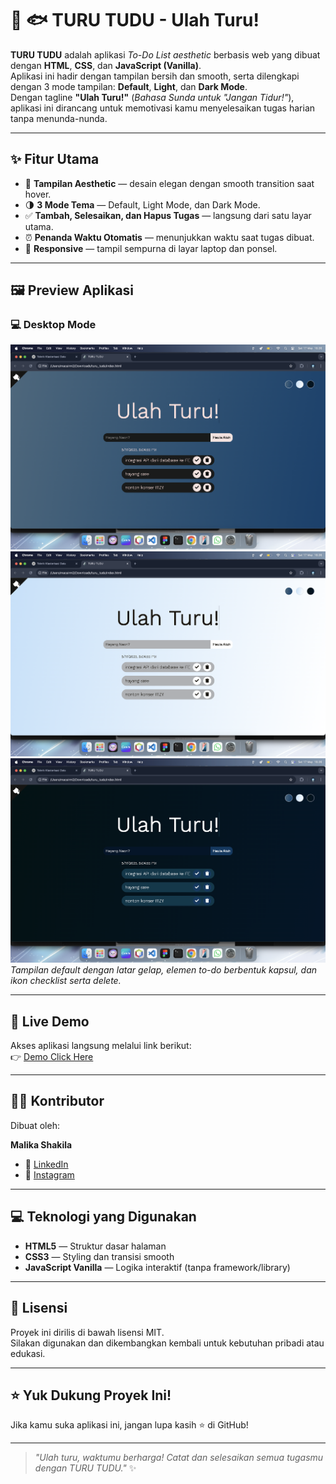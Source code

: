 # 🌙 🐟 TURU TUDU - Ulah Turu!

**TURU TUDU** adalah aplikasi _To-Do List aesthetic_ berbasis web yang dibuat dengan **HTML**, **CSS**, dan **JavaScript (Vanilla)**.  
Aplikasi ini hadir dengan tampilan bersih dan smooth, serta dilengkapi dengan 3 mode tampilan: **Default**, **Light**, dan **Dark Mode**.  
Dengan tagline **"Ulah Turu!"** (_Bahasa Sunda untuk "Jangan Tidur!"_), aplikasi ini dirancang untuk memotivasi kamu menyelesaikan tugas harian tanpa menunda-nunda.

---

## ✨ Fitur Utama

- 🌈 **Tampilan Aesthetic** — desain elegan dengan smooth transition saat hover.
- 🌗 **3 Mode Tema** — Default, Light Mode, dan Dark Mode.
- ✅ **Tambah, Selesaikan, dan Hapus Tugas** — langsung dari satu layar utama.
- ⏰ **Penanda Waktu Otomatis** — menunjukkan waktu saat tugas dibuat.
- 🔄 **Responsive** — tampil sempurna di layar laptop dan ponsel.

---

## 🖼️ Preview Aplikasi

### 💻 Desktop Mode

![TURU TUDU default](./assets/tu1.png)  
![TURU TUDU light](./assets/tu2.png) 
![TURU TUDU dark](./assets/tu3.png) 
_Tampilan default dengan latar gelap, elemen to-do berbentuk kapsul, dan ikon checklist serta delete._

---

## 🔗 Live Demo

Akses aplikasi langsung melalui link berikut:  
👉 [Demo Click Here](https://turutudu.msync.my.id)

---

## 👩‍💻 Kontributor

Dibuat oleh:

**Malika Shakila**  
- 💼 [LinkedIn](https://linkedin.com/in/malikashkl)  
- 📸 [Instagram](https://instagram.com/malikashkl)

---

## 💻 Teknologi yang Digunakan

- **HTML5** — Struktur dasar halaman
- **CSS3** — Styling dan transisi smooth
- **JavaScript Vanilla** — Logika interaktif (tanpa framework/library)

---

## 📄 Lisensi

Proyek ini dirilis di bawah lisensi MIT.  
Silakan digunakan dan dikembangkan kembali untuk kebutuhan pribadi atau edukasi.

---

## ⭐ Yuk Dukung Proyek Ini!

Jika kamu suka aplikasi ini, jangan lupa kasih ⭐ di GitHub!

---

> _"Ulah turu, waktumu berharga! Catat dan selesaikan semua tugasmu dengan TURU TUDU."_ ✨
